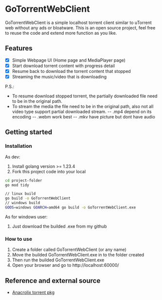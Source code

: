# GoTorrentWebClient
GoTorrentWebClient is a simple localhost torrent client similar to uTorrent web without any ads or bloatware. This is an open source project, feel free to reuse the code and extend more function as you like.

## Features
- [x] Simple Webpage UI (Home page and MediaPlayer page)
- [x] Start download torrent content with progress detail
- [x] Resume back to download the torrent content that stopped
- [x] Streaming the music/video that is downloading

P.S.:
- To resume download stopped torrent, the partially downloaded file need to be in the original path.
- To stream the media the file need to be in the original path, also not all video type support partial downloaded stream.
-- .mp4 depend on its encoding
-- .webm work best
-- .mkv have picture but dont have audio

## Getting started
### Installation
As dev:
1. Install golang version >= 1.23.4
2. Fork this project code into your local
```sh
cd project-folder
go mod tidy

// linux build
go build -o GoTorrentWebClient
// windows build
GOOS=windows GOARCH=amd64 go build -o GoTorrentWebClient.exe
```

As for windows user:
1. Just download the builded .exe from my github

### How to use
1. Create a folder called GoTorrentWebClient (or any name)
2. Move the builded GoTorrentWebClient.exe in to the folder created
3. Then run the builded GoTorrentWebClient.exe
4. Open your browser and go to http://localhost:60000/

## Reference and external source
- [Anacrolix torrent pkg](https://github.com/anacrolix/torrent)
